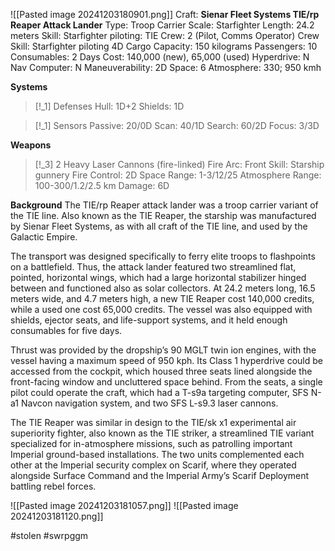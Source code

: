 ![[Pasted image 20241203180901.png]]
Craft: **Sienar Fleet Systems TIE/rp Reaper Attack Lander**
Type: Troop Carrier
Scale: Starfighter
Length: 24.2 meters
Skill: Starfighter piloting: TIE
Crew: 2 (Pilot, Comms Operator)
Crew Skill: Starfighter piloting 4D
Cargo Capacity: 150 kilograms
Passengers: 10
Consumables: 2 Days
Cost: 140,000 (new), 65,000 (used)
Hyperdrive: N
Nav Computer: N
Maneuverability: 2D
Space: 6
Atmosphere: 330; 950 kmh

**Systems**
> [!_1] Defenses
> Hull: 1D+2
> Shields: 1D
> 

> [!_1] Sensors
> Passive: 20/0D
> Scan: 40/1D
> Search: 60/2D
> Focus: 3/3D

**Weapons**
> [!_3] 2 Heavy Laser Cannons (fire-linked)
> Fire Arc: Front
> Skill: Starship gunnery
> Fire Control: 2D
> Space Range: 1-3/12/25
> Atmosphere Range: 100-300/1.2/2.5 km
> Damage: 6D


**Background**
The TIE/rp Reaper attack lander was a troop carrier variant of the TIE line. Also known as the TIE Reaper, the starship was manufactured by Sienar Fleet Systems, as with all craft of the TIE line, and used by the Galactic Empire.

The transport was designed specifically to ferry elite troops to flashpoints on a battlefield. Thus, the attack lander featured two streamlined flat, pointed, horizontal wings, which had a large horizontal stabilizer hinged between and functioned also as solar collectors. At 24.2 meters long, 16.5 meters wide, and 4.7 meters high, a new TIE Reaper cost 140,000 credits, while a used one cost 65,000 credits. The vessel was also equipped with shields, ejector seats, and life-support systems, and it held enough consumables for five days.

Thrust was provided by the dropship’s 90 MGLT twin ion engines, with the vessel having a maximum speed of 950 kph. Its Class 1 hyperdrive could be accessed from the cockpit, which housed three seats lined alongside the front-facing window and uncluttered space behind. From the seats, a single pilot could operate the craft, which had a T-s9a targeting computer, SFS N-a1 Navcon navigation system, and two SFS L-s9.3 laser cannons.

The TIE Reaper was similar in design to the TIE/sk x1 experimental air superiority fighter, also known as the TIE striker, a streamlined TIE variant specialized for in-atmosphere missions, such as patrolling important Imperial ground-based installations. The two units complemented each other at the Imperial security complex on Scarif, where they operated alongside Surface Command and the Imperial Army’s Scarif Deployment battling rebel forces.

![[Pasted image 20241203181057.png]]
![[Pasted image 20241203181120.png]]



#stolen #swrpggm 
